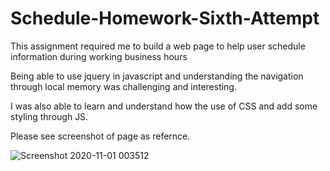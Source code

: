 # Schedule-Homework-Sixth-Attempt

This assignment required me to build a web page to help user schedule information during working business hours

Being able to use jquery in javascript and understanding the navigation through local memory was challenging and interesting.

I was also able to learn and understand how the use of CSS and add some styling through JS.

Please see screenshot of page as refernce.

![Screenshot 2020-11-01 003512](https://user-images.githubusercontent.com/70609837/97797626-be559680-1bdb-11eb-985d-5a1145350867.png)
